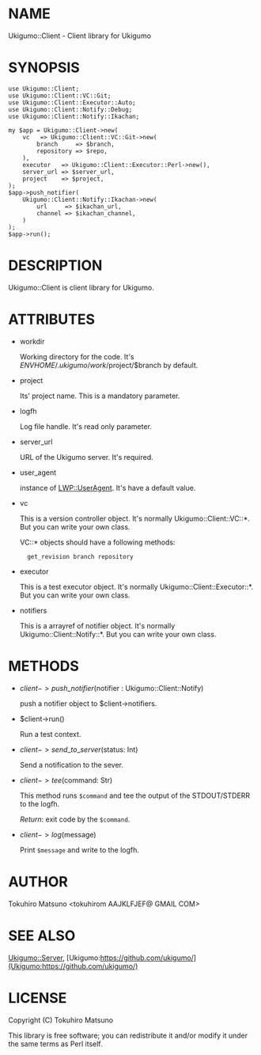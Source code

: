 # NAME

Ukigumo::Client - Client library for Ukigumo

# SYNOPSIS

    use Ukigumo::Client;
    use Ukigumo::Client::VC::Git;
    use Ukigumo::Client::Executor::Auto;
    use Ukigumo::Client::Notify::Debug;
    use Ukigumo::Client::Notify::Ikachan;

    my $app = Ukigumo::Client->new(
        vc   => Ukigumo::Client::VC::Git->new(
            branch     => $branch,
            repository => $repo,
        ),
        executor   => Ukigumo::Client::Executor::Perl->new(),
        server_url => $server_url,
        project    => $project,
    );
    $app->push_notifier(
        Ukigumo::Client::Notify::Ikachan->new(
            url     => $ikachan_url,
            channel => $ikachan_channel,
        )
    );
    $app->run();

# DESCRIPTION

Ukigumo::Client is client library for Ukigumo.

# ATTRIBUTES

- workdir

    Working directory for the code. It's $ENV{HOME}/.ukigumo/work/$project/$branch by default.

- project

    Its' project name. This is a mandatory parameter.

- logfh

    Log file handle. It's read only parameter.

- server\_url

    URL of the Ukigumo server. It's required.

- user\_agent

    instance of [LWP::UserAgent](http://search.cpan.org/perldoc?LWP::UserAgent). It's have a default value.

- vc

    This is a version controller object. It's normally Ukigumo::Client::VC::\*. But you can write your own class.

    VC::\* objects should have a following methods:

        get_revision branch repository

- executor

    This is a test executor object. It's normally Ukigumo::Client::Executor::\*. But you can write your own class.

- notifiers

    This is a arrayref of notifier object. It's normally Ukigumo::Client::Notify::\*. But you can write your own class.

# METHODS

- $client->push\_notifier($notifier : Ukigumo::Client::Notify)

    push a notifier object to $client->notifiers.

- $client->run()

    Run a test context.

- $client->send\_to\_server($status: Int)

    Send a notification to the sever.

- $client->tee($command: Str)

    This method runs `$command` and tee the output of the STDOUT/STDERR to the logfh.

    _Return_: exit code by the `$command`.

- $client->log($message)

    Print `$message` and write to the logfh.

# AUTHOR

Tokuhiro Matsuno <tokuhirom AAJKLFJEF@ GMAIL COM>

# SEE ALSO

[Ukigumo::Server](http://search.cpan.org/perldoc?Ukigumo::Server), [Ukigumo:https://github.com/ukigumo/](Ukigumo:https://github.com/ukigumo/)

# LICENSE

Copyright (C) Tokuhiro Matsuno

This library is free software; you can redistribute it and/or modify
it under the same terms as Perl itself.
